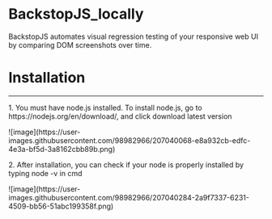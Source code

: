 # BackstopJS_locally
BackstopJS automates visual regression testing of your responsive web UI by comparing DOM screenshots over time.


<h1>Installation</h1>

<hr>

<p>1. You must have node.js installed. To install node.js, go to https://nodejs.org/en/download/, and click download latest version</p>

<p>![image](https://user-images.githubusercontent.com/98982966/207040068-e8a932cb-edfc-4e3a-bf5d-3a8162cbb89b.png)</p>

<p>2. After installation, you can check if your node is properly installed by typing node -v in cmd</p>

<p>![image](https://user-images.githubusercontent.com/98982966/207040284-2a9f7337-6231-4509-bb56-51abc199358f.png)</p>
